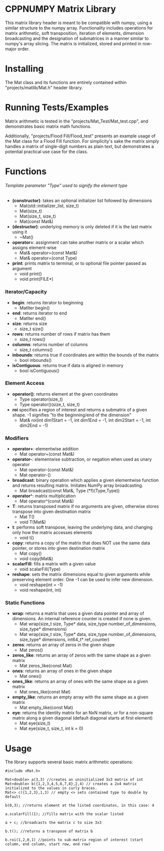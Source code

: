 # CPPNUMPY Matrix Library
This matrix library header is meant to be compatible with numpy, using a similar
structure to the numpy array. Functionality includes operations for matrix arithmetic,
soft transposition, iteration of elements, dimension broadcasting and the designation
of submatrices in a manner similar to numpy's array slicing. The matrix is initialized,
stored and printed in row-major order.

# Installing
The Mat class and its functions are entirely contained within "projects/matlib/Mat.h"
header library.

# Running Tests/Examples
Matrix arithmetic is tested in the "projects/Mat_Test/Mat_test.cpp", and demonstrates basic
matrix math functions.

Additionally, "projects/Flood Fill/Flood_test" presents an example usage of the Mat class for
a Flood Fill function. For simplicity's sake the matrix simply handles a matrix of single-digit
numbers as plain text, but demonstrates a potential practical use case for the class.

# Functions
###### Template parameter "Type" used to signify the element type
- **(constructor)**: takes an optional initializer list followed by dimensions
  - Mat(std::initializer_list<Type>, size_t)
  - Mat(size_t)
  - Mat(size_t, size_t)
  - Mat(const Mat&)
- **(destructor)**: underlying memory is only deleted if it is the last matrix using it
  - ~Mat()
- **operator=**: assignment can take another matrix or a scalar which assigns element-wise
  - Mat& operator=(const Mat&)
  - Mat& operator=(const Type)
- **print**: prints matrix to terminal, or to optional file pointer passed as argument
  - void print()
  - void print(FILE*)
### Iterator/Capacity
- **begin**: returns iterator to beginning
  - MatIter begin()
- **end**: returns iterator to end
  - MatIter end()
- **size**: returns size
  - size_t size()
- **rows**: returns number of rows if matrix has them
  - size_t rows()
- **columns**: returns number of columns
  - size_t columns()
- **inbounds**: returns true if coordinates are within the bounds of the matrix
  - bool inbounds()
- **isContiguous**: returns true if data is aligned in memory
  - bool isContiguous()
### Element Access
- **operator()**: returns element at the given coordinates
  - Type operator(size_t)
  - Type operator()(size_t, size_t)
- **roi** specifies a region of interest and returns a submatrix of a given shape. -1 signifies "to the beginning/end of the dimension"
  - Mat& roi(int dim1Start = -1, int dim1End = -1, int dim2Start = -1, int dim2End = -1)
### Modifiers
- **operator+**: elementwise addition
  - Mat operator+(const Mat<Type>&)
- **operator-**: elementwise subtraction, or negation when used as unary operator
  - Mat operator-(const Mat<Type>&)
  - Mat operator-()
- **broadcast**: binary operation which applies a given elementwise function and returns resulting matrix. Imitates NumPy array broadcasting.
  - Mat broadcast(const Mat<Type>&, Type (*f)(Type,Type))
- **operator^**: matrix multiplication
  - Mat operator^(const Mat<Type>&)
- **T**: returns transposed matrix if no arguments are given, otherwise stores transpose into given destination matrix
  - Mat T()
  - void T(Mat&)
- **t**: performs soft transpose, leaving the underlying data, and changing only how the matrix accesses elements
  - void t()
- **copy**: returns a copy of the matrix that does NOT use the same data pointer, or stores into given destination matrix
  - Mat copy()
  - void copy(Mat<Type>&)
- **scalarFill**: fills a matrix with a given value
  - void scalarFill(Type)
- **reshape**: sets the matrix dimensions equal to given arguments while preserving element order. One -1 can be used to infer new dimension.
  - void reshape(int = -1)
  - void reshape(int, int)
### Static Functions
- **wrap**: returns a matrix that uses a given data pointer and array of dimensions. An internal reference counter is created if none is given.
  - Mat<Type> wrap(size_t size, Type* data, size_type number_of_dimensions, size_type* dimensions)
  - Mat<Type> wrap(size_t size, Type* data, size_type number_of_dimensions, size_type* dimensions, int64_t* ref_counter)
- **zeros**: returns an array of zeros in the given shape
  - Mat zeros()
- **zeros_like**: returns an array of zeros with the same shape as a given matrix
  - Mat zeros_like(const Mat)
- **ones**: returns an array of ones in the given shape
  - Mat ones()
- **ones_like**: returns an array of ones with the same shape as a given matrix
  - Mat ones_like(const Mat)
- **empty_like**: returns an empty array with the same shape as a given matrix
  - Mat empty_like(const Mat)
- **eye**: returns the identity matrix for an NxN matrix, or for a non-square matrix along a given diagonal (default diagonal starts at first element)
  - Mat eye(size_t)
  - Mat eye(size_t, size_t, int k = 0)

# Usage
The library supports several basic matrix arithmetic operations:
```
#include <Mat.h>

Mat<double> a(3,3) //creates an uninitialized 3x3 matrix of int
Mat<double> b({1,2,3,4,5,6,7,8},2,4) // creates a 2x4 matrix initialized to the values in curly braces.
Mat<> c({1,2,3},1,3) // empty <> sets contained type to double by default

b(0,3); //returns element at the listed coordinates, in this case: 4

a.scalarFill(1); //fills matrix with the scalar listed

a + c; //broadcasts the matrix c to size 3x3

b.t(); //returns a transpose of matrix b

b.roi(1,2,0,1) //points to sub-matrix region of interest (start column, end column, start row, end row)
```
